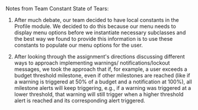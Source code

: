 Notes from Team Constant State of Tears: 

1. After much debate, our team decided to have local constants in the Profile module. We decided to do this because 
our menu needs to display menu options before we instantiate necessary subclasses and the best way we found to
provide this information is to use these constants to populate our menu options for the user. 

2. After looking through the assignment's directions discussing different ways to approach implementing warnings/
notifications/lockout messages, we took the approach that if, for example, a user exceeds a budget threshold milestone,
even if other milestones are reached (like if a warning is triggered at 50% of a budget and a notification at 100%), all
milestone alerts will keep triggering, e.g., if a warning was triggered at a lower threshold, that warning will still
trigger when a higher threshold alert is reached and its corresponding alert triggered. 